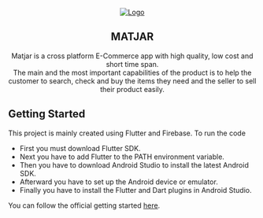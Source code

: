 
<p align="center">
  
  <a href="https://flutter.io/">
    <img src="https://i.ibb.co/THcLkDP/logo.png" alt="Logo">
  </a>
  <h2 align="center">MATJAR</h2>
  <p align="center">
Matjar is a cross platform E-Commerce app with high quality, low cost and short time span.</br>
The main and the most important capabilities of the product is to help the customer to search, check and buy the items they need and the seller to sell their product easily.
  </p>
</p>





## Getting Started

This project is mainly created using Flutter and Firebase.
To run the code
- First you must download Flutter SDK.
- Next you have to add Flutter to the PATH environment variable.
- Then you have to download Android Studio to install the latest Android SDK.
- Afterward you have to set up the Android device or emulator.
- Finally you have to install the Flutter and Dart plugins in Android Studio.

You can follow the official getting started [here](https://flutter.dev/docs/get-started/install).


